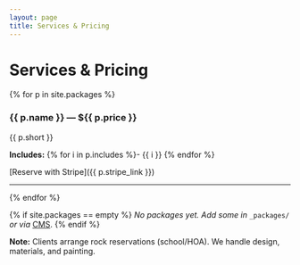 ```yaml
---
layout: page
title: Services & Pricing
---
```

# Services & Pricing

{% for p in site.packages %}
### {{ p.name }} — ${{ p.price }}
{{ p.short }}

**Includes:**
{% for i in p.includes %}- {{ i }}
{% endfor %}

[Reserve with Stripe]({{ p.stripe_link }})

---
{% endfor %}

{% if site.packages == empty %}
_No packages yet. Add some in_ <code>_packages/</code> _or via_ <a href="{{ '/admin/' | relative_url }}">CMS</a>.
{% endif %}

**Note:** Clients arrange rock reservations (school/HOA). We handle design, materials, and painting.
